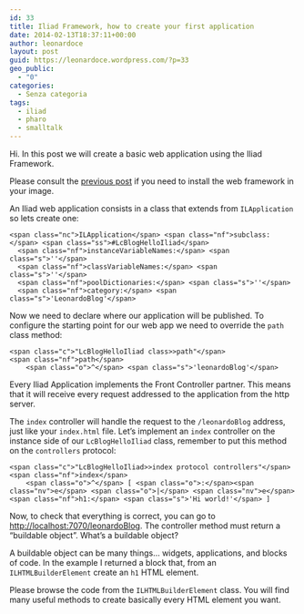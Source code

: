 ```yaml
---
id: 33
title: Iliad Framework, how to create your first application
date: 2014-02-13T18:37:11+00:00
author: leonardoce
layout: post
guid: https://leonardoce.wordpress.com/?p=33
geo_public:
  - "0"
categories:
  - Senza categoria
tags:
  - iliad
  - pharo
  - smalltalk
---
```

Hi. In this post we will create a basic web application using the Iliad Framework.

Please consult the [previous post](http://leonardoce.github.io/programming/smalltalk/2014/02/12/iliad-introduction.html) if you need to install the web framework in your image.

An Iliad web application consists in a class that extends from `ILApplication` so lets create one:

<div class="highlight">
  <pre><code class="language-smalltalk">&lt;span class="nc">ILApplication&lt;/span> &lt;span class="nf">subclass:&lt;/span> &lt;span class="ss">#LcBlogHelloIliad&lt;/span>
  &lt;span class="nf">instanceVariableNames:&lt;/span> &lt;span class="s">''&lt;/span>
  &lt;span class="nf">classVariableNames:&lt;/span> &lt;span class="s">''&lt;/span>
  &lt;span class="nf">poolDictionaries:&lt;/span> &lt;span class="s">''&lt;/span>
  &lt;span class="nf">category:&lt;/span> &lt;span class="s">'LeonardoBlog'&lt;/span></code></pre>
</div>

Now we need to declare where our application will be published. To configure the starting point for our web app we need to override the `path` class method:

<div class="highlight">
  <pre><code class="language-smalltalk">&lt;span class="c">"LcBlogHelloIliad class&gt;&gt;path"&lt;/span>
&lt;span class="nf">path&lt;/span>
    &lt;span class="o">^&lt;/span> &lt;span class="s">'leonardoBlog'&lt;/span></code></pre>
</div>

Every Iliad Application implements the Front Controller partner. This means that it will receive every request addressed to the application from the http server.

The `index` controller will handle the request to the `/leonardoBlog` address, just like your `index.html` file. Let&#8217;s implement an `index` controller on the instance side of our `LcBlogHelloIliad` class, remember to put this method on the `controllers` protocol:

<div class="highlight">
  <pre><code class="language-smalltalk">&lt;span class="c">"LcBlogHelloIliad&gt;&gt;index protocol controllers"&lt;/span>
&lt;span class="nf">index&lt;/span>
    &lt;span class="o">^&lt;/span> [ &lt;span class="o">:&lt;/span>&lt;span class="nv">e&lt;/span> &lt;span class="o">|&lt;/span> &lt;span class="nv">e&lt;/span> &lt;span class="nf">h1:&lt;/span> &lt;span class="s">'Hi world!'&lt;/span> ]</code></pre>
</div>

Now, to check that everything is correct, you can go to <http://localhost:7070/leonardoBlog>. The controller method must return a &#8220;buildable object&#8221;. What&#8217;s a buildable object?

A buildable object can be many things&#8230; widgets, applications, and blocks of code. In the example I returned a block that, from an `ILHTMLBuilderElement` create an `h1` HTML element.

Please browse the code from the `ILHTMLBuilderElement` class. You will find many useful methods to create basically every HTML element you want.